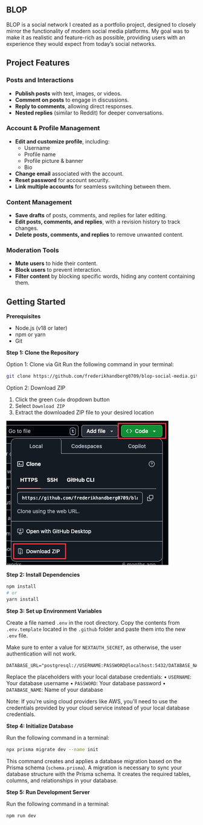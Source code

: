 ## BLOP

BLOP is a social network I created as a portfolio project, designed to closely mirror the functionality of modern social media platforms. My goal was to make it as realistic and feature-rich as possible, providing users with an experience they would expect from today’s social networks.

## Project Features

### Posts and Interactions

- **Publish posts** with text, images, or videos.
- **Comment on posts** to engage in discussions.
- **Reply to comments**, allowing direct responses.
- **Nested replies** (similar to Reddit) for deeper conversations.

### Account & Profile Management

- **Edit and customize profile**, including:
  - Username
  - Profile name
  - Profile picture & banner
  - Bio
- **Change email** associated with the account.
- **Reset password** for account security.
- **Link multiple accounts** for seamless switching between them.

### Content Management

- **Save drafts** of posts, comments, and replies for later editing.
- **Edit posts, comments, and replies**, with a revision history to track changes.
- **Delete posts, comments, and replies** to remove unwanted content.

### Moderation Tools

- **Mute users** to hide their content.
- **Block users** to prevent interaction.
- **Filter content** by blocking specific words, hiding any content containing them.

## Getting Started

**Prerequisites**

- Node.js (v18 or later)
- npm or yarn
- Git

**Step 1: Clone the Repository**

Option 1: Clone via Git
Run the following command in your terminal:

```bash
git clone https://github.com/frederikhandberg0709/blop-social-media.git
```

Option 2: Download ZIP

1. Click the green `Code` dropdown button
2. Select `Download ZIP`
3. Extract the downloaded ZIP file to your desired location

![Screenshot](.github/github-repo-download.png)

**Step 2: Install Dependencies**

```bash
npm install
# or
yarn install
```

**Step 3: Set up Environment Variables**

Create a file named `.env` in the root directory.
Copy the contents from `.env.template` located in the `.github` folder and paste them into the new `.env` file.

Make sure to enter a value for `NEXTAUTH_SECRET`, as otherwise, the user authentication will not work.

```.env
DATABASE_URL="postgresql://USERNAME:PASSWORD@localhost:5432/DATABASE_NAME"
```

Replace the placeholders with your local database credentials:
• `USERNAME`: Your database username
• `PASSWORD`: Your database password
• `DATABASE_NAME`: Name of your database

Note: If you're using cloud providers like AWS, you'll need to use the credentials provided by your cloud service instead of your local database credentials.

**Step 4: Initialize Database**

Run the following command in a terminal:

```zsh
npx prisma migrate dev --name init
```

This command creates and applies a database migration based on the Prisma schema (`schema.prisma`). A migration is necessary to sync your database structure with the Prisma schema. It creates the required tables, columns, and relationships in your database.

**Step 5: Run Development Server**

Run the following command in a terminal:

```zsh
npm run dev
```
